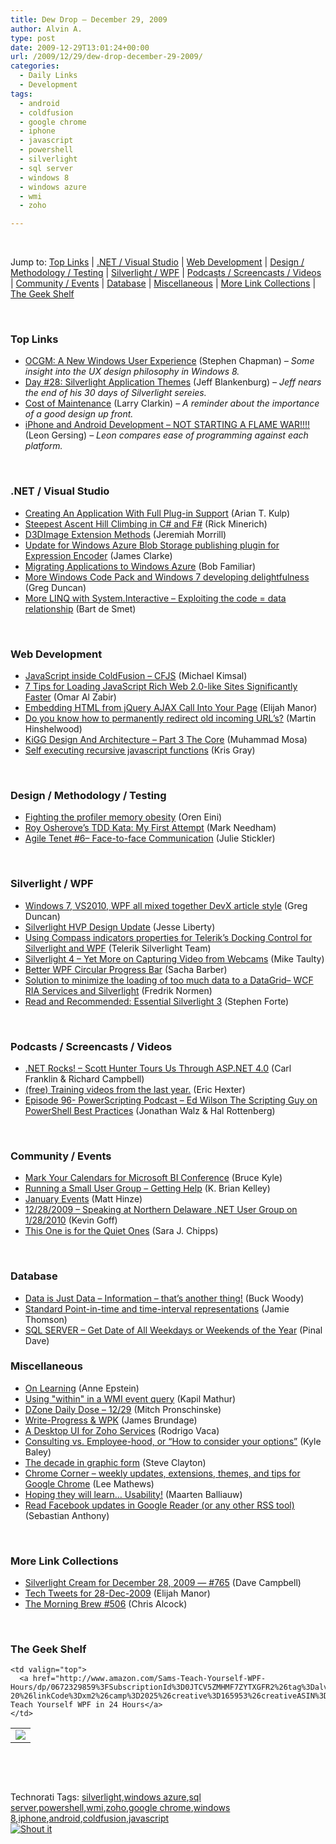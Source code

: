 ```yaml
---
title: Dew Drop – December 29, 2009
author: Alvin A.
type: post
date: 2009-12-29T13:01:24+00:00
url: /2009/12/29/dew-drop-december-29-2009/
categories:
  - Daily Links
  - Development
tags:
  - android
  - coldfusion
  - google chrome
  - iphone
  - javascript
  - powershell
  - silverlight
  - sql server
  - windows 8
  - windows azure
  - wmi
  - zoho

---
```

&#160;

Jump to: [Top Links][1] | [.NET / Visual Studio][2] | [Web Development][3] | [Design / Methodology / Testing][4] | [Silverlight / WPF][5] | [Podcasts / Screencasts / Videos][6] | [Community / Events][7] | [Database][8] | [Miscellaneous][9] | [More Link Collections][10] | [The Geek Shelf][11] 

&#160;

### <a name="top"></a>Top Links

  * [OCGM: A New Windows User Experience][12] (Stephen Chapman) _– Some insight into the UX design philosophy in Windows 8._
  * [Day #28: Silverlight Application Themes][13] (Jeff Blankenburg) _– Jeff nears the end of his 30 days of Silverlight sereies._
  * [Cost of Maintenance][14] (Larry Clarkin) _– A reminder about the importance of a good design up front._
  * [iPhone and Android Development &#8211; NOT STARTING A FLAME WAR!!!!][15] (Leon Gersing) _– Leon compares ease of programming against each platform._

&#160;

### <a name="dotnet"></a>.NET / Visual Studio

  * [Creating An Application With Full Plug-in Support][16] (Arian T. Kulp)
  * [Steepest Ascent Hill Climbing in C# and F#][17] (Rick Minerich)
  * [D3DImage Extension Methods][18] (Jeremiah Morrill)
  * [Update for Windows Azure Blob Storage publishing plugin for Expression Encoder][19] (James Clarke)
  * [Migrating Applications to Windows Azure][20] (Bob Familiar)
  * [More Windows Code Pack and Windows 7 developing delightfulness][21] (Greg Duncan)
  * [More LINQ with System.Interactive – Exploiting the code = data relationship][22] (Bart de Smet)

&#160;

### <a name="web"></a>Web Development

  * [JavaScript inside ColdFusion – CFJS][23] (Michael Kimsal)
  * [7 Tips for Loading JavaScript Rich Web 2.0-like Sites Significantly Faster][24] (Omar Al Zabir)
  * [Embedding HTML from jQuery AJAX Call Into Your Page][25] (Elijah Manor)
  * [Do you know how to permanently redirect old incoming URL’s?][26] (Martin Hinshelwood)
  * [KiGG Design And Architecture – Part 3 The Core][27] (Muhammad Mosa)
  * [Self executing recursive javascript functions][28] (Kris Gray)

&#160;

### <a name="design"></a>Design / Methodology / Testing

  * [Fighting the profiler memory obesity][29] (Oren Eini)
  * [Roy Osherove&#8217;s TDD Kata: My First Attempt][30] (Mark Needham)
  * [Agile Tenet #6– Face-to-face Communication][31] (Julie Stickler)

&#160;

### <a name="silverlight"></a>Silverlight / WPF

  * [Windows 7, VS2010, WPF all mixed together DevX article style][32] (Greg Duncan)
  * [Silverlight HVP Design Update][33] (Jesse Liberty)
  * [Using Compass indicators properties for Telerik&#8217;s Docking Control for Silverlight and WPF][34] (Telerik Silverlight Team)
  * [Silverlight 4 – Yet More on Capturing Video from Webcams][35] (Mike Taulty)
  * [Better WPF Circular Progress Bar][36] (Sacha Barber)
  * [Solution to minimize the loading of too much data to a DataGrid– WCF RIA Services and Silverlight][37] (Fredrik Normen)
  * [Read and Recommended: Essential Silverlight 3][38] (Stephen Forte)

&#160;

### <a name="podcasts"></a>Podcasts / Screencasts / Videos

  * [.NET Rocks! &#8211; Scott Hunter Tours Us Through ASP.NET 4.0][39] (Carl Franklin & Richard Campbell)
  * [(free) Training videos from the last year.][40] (Eric Hexter)
  * [Episode 96- PowerScripting Podcast &#8211; Ed Wilson The Scripting Guy on PowerShell Best Practices][41] (Jonathan Walz & Hal Rottenberg)

&#160;

### <a name="events"></a>Community / Events

  * [Mark Your Calendars for Microsoft BI Conference][42] (Bruce Kyle)
  * [Running a Small User Group &#8211; Getting Help][43] (K. Brian Kelley)
  * [January Events][44] (Matt Hinze)
  * [12/28/2009 &#8211; Speaking at Northern Delaware .NET User Group on 1/28/2010][45] (Kevin Goff)
  * [This One is for the Quiet Ones][46] (Sara J. Chipps)

&#160;

### <a name="db"></a>Database

  * [Data is Just Data – Information – that’s another thing!][47] (Buck Woody)
  * [Standard Point-in-time and time-interval representations][48] (Jamie Thomson)
  * [SQL SERVER – Get Date of All Weekdays or Weekends of the Year][49] (Pinal Dave)

<a name="sp"></a>

### <a name="misc"></a>Miscellaneous

  * [On Learning][50] (Anne Epstein)
  * [Using "within" in a WMI event query][51] (Kapil Mathur)
  * [DZone Daily Dose &#8211; 12/29][52] (Mitch Pronschinske)
  * [Write-Progress & WPK][53] (James Brundage)
  * [A Desktop UI for Zoho Services][54] (Rodrigo Vaca)
  * [Consulting vs. Employee-hood, or “How to consider your options”][55] (Kyle Baley)
  * [The decade in graphic form][56] (Steve Clayton)
  * [Chrome Corner &#8211; weekly updates, extensions, themes, and tips for Google Chrome][57] (Lee Mathews)
  * [Hoping they will learn… Usability!][58] (Maarten Balliauw)
  * [Read Facebook updates in Google Reader (or any other RSS tool)][59] (Sebastian Anthony)

&#160;

### <a name="links"></a>More Link Collections

  * [Silverlight Cream for December 28, 2009 &#8212; #765][60] (Dave Campbell)
  * [Tech Tweets for 28-Dec-2009][61] (Elijah Manor)
  * [The Morning Brew #506][62] (Chris Alcock)

&#160;

### <a name="shelf"></a>The Geek Shelf

<table border="0" cellspacing="0" cellpadding="0">
  <tr>
    <td>
      <img data-recalc-dims="1" decoding="async" src="https://i0.wp.com/ecx.images-amazon.com/images/I/41ZM9hbeGoL._SL160_.jpg?w=660" />
    </td>
    
    <td valign="top">
      <a href="http://www.amazon.com/Sams-Teach-Yourself-WPF-Hours/dp/0672329859%3FSubscriptionId%3D0JTCV5ZMHMF7ZYTXGFR2%26tag%3Dalvinashcraft-20%26linkCode%3Dxm2%26camp%3D2025%26creative%3D165953%26creativeASIN%3D0672329859">Sams Teach Yourself WPF in 24 Hours</a>
    </td>
  </tr>
</table>

&#160;

<div style="padding-bottom: 0px; margin: 0px; padding-left: 0px; padding-right: 0px; display: inline; float: none; padding-top: 0px" id="scid:C16BAC14-9A3D-4c50-9394-FBFEF7A93539:8fcb1c2e-ae51-4802-a4be-85d62f271a72" class="wlWriterSmartContent">
  <!--dotnetkickit-->
</div>

&#160;

<div style="padding-bottom: 0px; margin: 0px; padding-left: 0px; padding-right: 0px; display: inline; float: none; padding-top: 0px" id="scid:0767317B-992E-4b12-91E0-4F059A8CECA8:9541ce66-4b58-45d9-a44b-2a2f7c116306" class="wlWriterSmartContent">
  Technorati Tags: <a href="http://technorati.com/tags/silverlight" rel="tag">silverlight</a>,<a href="http://technorati.com/tags/windows+azure" rel="tag">windows azure</a>,<a href="http://technorati.com/tags/sql+server" rel="tag">sql server</a>,<a href="http://technorati.com/tags/powershell" rel="tag">powershell</a>,<a href="http://technorati.com/tags/wmi" rel="tag">wmi</a>,<a href="http://technorati.com/tags/zoho" rel="tag">zoho</a>,<a href="http://technorati.com/tags/google+chrome" rel="tag">google chrome</a>,<a href="http://technorati.com/tags/windows+8" rel="tag">windows 8</a>,<a href="http://technorati.com/tags/iphone" rel="tag">iphone</a>,<a href="http://technorati.com/tags/android" rel="tag">android</a>,<a href="http://technorati.com/tags/coldfusion" rel="tag">coldfusion</a>,<a href="http://technorati.com/tags/javascript" rel="tag">javascript</a>
</div>

<div class="wlWriterHeaderFooter" style="margin:0px; padding:0px 0px 0px 0px;">
  <div class="shoutIt">
    <a rev="vote-for" href="http://dotnetshoutout.com/Submit?url=http%3a%2f%2fwww.alvinashcraft.com%2f2009%2f12%2f29%2fdew-drop-december-29-2009%2f&title=Dew+Drop+-+December+29%2c+2009"><img decoding="async" alt="Shout it" src="http://dotnetshoutout.com/image.axd?url=https://morningdew-bpc6g3a0fgaxdxcu.eastus2-01.azurewebsites.net/2009/12/29/dew-drop-december-29-2009/" style="border:0px" /></a>
  </div>
</div>

 [1]: https://morningdew-bpc6g3a0fgaxdxcu.eastus2-01.azurewebsites.net/#top
 [2]: https://morningdew-bpc6g3a0fgaxdxcu.eastus2-01.azurewebsites.net/#dotnet
 [3]: https://morningdew-bpc6g3a0fgaxdxcu.eastus2-01.azurewebsites.net/#web
 [4]: https://morningdew-bpc6g3a0fgaxdxcu.eastus2-01.azurewebsites.net/#design
 [5]: https://morningdew-bpc6g3a0fgaxdxcu.eastus2-01.azurewebsites.net/#silverlight
 [6]: https://morningdew-bpc6g3a0fgaxdxcu.eastus2-01.azurewebsites.net/#podcasts
 [7]: https://morningdew-bpc6g3a0fgaxdxcu.eastus2-01.azurewebsites.net/#events
 [8]: https://morningdew-bpc6g3a0fgaxdxcu.eastus2-01.azurewebsites.net/#db
 [9]: https://morningdew-bpc6g3a0fgaxdxcu.eastus2-01.azurewebsites.net/#misc
 [10]: https://morningdew-bpc6g3a0fgaxdxcu.eastus2-01.azurewebsites.net/#links
 [11]: https://morningdew-bpc6g3a0fgaxdxcu.eastus2-01.azurewebsites.net/#shelf
 [12]: http://feedproxy.google.com/~r/msftkitchenfeed/~3/URAG7stDzqg/ocgm-a-new-windows-user-experience.html
 [13]: http://jeffblankenburg.com/2009/12/day-28-silverlight-application-themes.aspx
 [14]: http://feedproxy.google.com/~r/LarryClarkin/~3/H1gx6GJGMnY/CostOfMaintenance.aspx
 [15]: http://feedproxy.google.com/~r/fallenrogue/~3/DJx6y2mFyvo/304905380
 [16]: http://blogs.msdn.com/coding4fun/archive/2009/12/28/9941747.aspx
 [17]: http://www.atalasoft.com/cs/blogs/rickm/archive/2009/12/28/steepest-ascent-hill-climbing-in-c-and-f.aspx
 [18]: http://jmorrill.hjtcentral.com/Home/tabid/428/EntryId/440/Default.aspx
 [19]: http://www.clarkezone.net/default.aspx?id=ce74fcda-1258-4f4d-b19e-4a74af53917b
 [20]: http://feedproxy.google.com/~r/msdn/bobfamiliar/~3/yh7wAIVaYlQ/migrating-applications-to-windows-azure.aspx
 [21]: http://coolthingoftheday.blogspot.com/2009/12/more-windows-code-pack-and-windows-7.html
 [22]: http://community.bartdesmet.net/blogs/bart/archive/2009/12/29/more-linq-with-system-interactive-exploiting-the-code-data-relationship.aspx
 [23]: http://feedproxy.google.com/~r/jsmag/~3/9vhGMYqbvFw/
 [24]: http://www.codeproject.com/KB/ajax/fastjavascript.aspx
 [25]: http://elijahmanor.com/webdevdotnet/post.aspx?id=72cf95b5-e569-4f5e-bef9-748b34c31588
 [26]: http://feedproxy.google.com/~r/MartinHinshelwood/~3/Icto2aJzQmo/do-you-know-how-to-permanently-redirect-old-incoming-urlrsquos.aspx
 [27]: http://feedproxy.google.com/~r/MosesOfEgyptBlog/~3/QKuIsN46jiY/post.aspx
 [28]: http://feedproxy.google.com/~r/BlackBeltCoder/~3/EAbBGIxrr5o/
 [29]: http://feedproxy.google.com/~r/AyendeRahien/~3/1WnEBKdex9Q/fighting-the-profiler-memory-obesity.aspx
 [30]: http://feeds.dzone.com/~r/zones/dotnet/~3/h1u4UFPY_FU/roy-osheroves-tdd-kata-my
 [31]: http://heratech.wordpress.com/2009/12/28/agile-tenet-6%e2%80%93-face-to-face-communication/
 [32]: http://coolthingoftheday.blogspot.com/2009/12/windows-7-vs2010-wpf-all-mixed-together.html
 [33]: http://feedproxy.google.com/~r/JesseLiberty-SilverlightGeek/~3/PtZFeX_Pju0/silverlight-hvp-design-update.aspx
 [34]: http://blogs.telerik.com/blogs/posts/09-12-29/using_compass_indicators_properties_for_telerik_s_docking_control_for_silverlight_and_wpf.aspx
 [35]: http://mtaulty.com/CommunityServer/blogs/mike_taultys_blog/archive/2009/12/28/silverlight-4-yet-more-on-capturing-video-from-webcams.aspx
 [36]: http://sachabarber.net/?p=641
 [37]: http://weblogs.asp.net/fredriknormen/archive/2009/12/28/solution-to-minimize-the-loading-of-too-much-data-to-a-datagrid-wcf-ria-services-and-silverlight.aspx
 [38]: http://feedproxy.google.com/~r/StephenFortesBlog/~3/N7AqFIp5WVI/PermaLink,guid,113e5920-318f-4fd8-b820-9559323796c4.aspx
 [39]: http://www.dotnetrocks.com/default.aspx?ShowNum=511
 [40]: http://feedproxy.google.com/~r/LosTechies/~3/hLAyP1vido4/free-training-videos-from-the-last-year.aspx
 [41]: http://feedproxy.google.com/~r/Powerscripting/~3/EEYzCYGeE7Q/index.php
 [42]: http://blogs.msdn.com/usisvde/archive/2009/12/28/mark-your-calendars-for-microsoft-bi-conference.aspx
 [43]: http://www.sqlservercentral.com/blogs/brian_kelley/archive/2009/12/29/running-a-small-user-group-getting-help.aspx
 [44]: http://mhinze.com/january-events/
 [45]: http://kevin_s_goff.typepad.com/kevin_s_goff_weblog/2009/12/12282009-speaking-at-northern-delaware-net-user-group-on-1282010.html
 [46]: http://girldeveloper.com/waxing-dev/this-one-is-for-the-quiet-ones/
 [47]: http://blogs.msdn.com/buckwoody/archive/2009/12/28/data-is-just-data-information-that-s-another-thing.aspx
 [48]: http://feedproxy.google.com/~r/jamiet/~3/mxh43AglMOk/standard-point-in-time-and-time-interval-representations.aspx
 [49]: http://blog.sqlauthority.com/2009/12/29/sql-server-get-date-of-all-weekdays-or-weekends-of-the-year/
 [50]: http://feedproxy.google.com/~r/Devlicious/~3/Z02QM262Mt0/on-learning.aspx
 [51]: http://blogs.msdn.com/wmi/archive/2009/12/28/using-within-in-a-wmi-event-query.aspx
 [52]: http://feeds.dzone.com/~r/zones/dotnet/~3/O7wovUivexs/dzone-daily-dose-1229
 [53]: http://blogs.msdn.com/mediaandmicrocode/archive/2009/12/28/write-progress-wpk.aspx
 [54]: http://blogs.zoho.com/general/a-desktop-ui-for-zoho-services
 [55]: http://codebetter.com/blogs/kyle.baley/archive/2009/12/28/consulting-vs-employee-hood-or-how-to-consider-your-options.aspx
 [56]: http://blogs.msdn.com/stevecla01/archive/2009/12/28/the-decade-in-graphic-form.aspx
 [57]: http://www.pheedcontent.com/click.phdo?i=2ccdb8fefa89410bd9b64f736d6e3ebd
 [58]: http://blog.maartenballiauw.be/post.aspx?id=889045f9-bf1d-4681-9172-b07ff3f06ba1
 [59]: http://www.pheedcontent.com/click.phdo?i=17131f103df000df206b9fbc531f7431
 [60]: http://geekswithblogs.net/WynApseTechnicalMusings/archive/2009/12/28/137243.aspx
 [61]: http://elijahmanor.com/webdevdotnet/post.aspx?id=57456d64-3d3a-49e9-997d-be7ac26340f2
 [62]: http://feedproxy.google.com/~r/ReflectivePerspective/~3/RIKlm7HLB_Y/